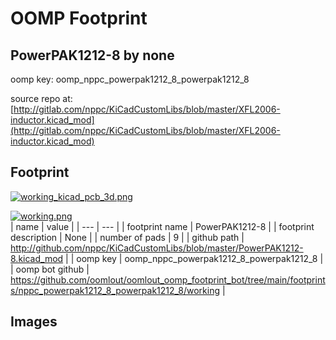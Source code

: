 # OOMP Footprint  
## PowerPAK1212-8  by none  
  
oomp key: oomp_nppc_powerpak1212_8_powerpak1212_8  
  
source repo at: [http://gitlab.com/nppc/KiCadCustomLibs/blob/master/XFL2006-inductor.kicad_mod](http://gitlab.com/nppc/KiCadCustomLibs/blob/master/XFL2006-inductor.kicad_mod)  
## Footprint  
  
[![working_kicad_pcb_3d.png](working_kicad_pcb_3d_600.png)](working_kicad_pcb_3d.png)  
  
[![working.png](working_600.png)](working.png)  
| name | value | 
| --- | --- | 
| footprint name | PowerPAK1212-8 | 
| footprint description | None | 
| number of pads | 9 | 
| github path | http://github.com/nppc/KiCadCustomLibs/blob/master/PowerPAK1212-8.kicad_mod | 
| oomp key | oomp_nppc_powerpak1212_8_powerpak1212_8 | 
| oomp bot github | https://github.com/oomlout/oomlout_oomp_footprint_bot/tree/main/footprints/nppc_powerpak1212_8_powerpak1212_8/working | 
## Images  
